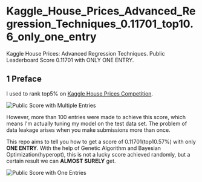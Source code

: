 # Kaggle_House_Prices_Advanced_Regression_Techniques_0.11701_top10.6_only_one_entry
Kaggle House Prices: Advanced Regression Techniques. Public Leaderboard Score 0.11701 with ONLY ONE ENTRY.


## 1 Preface
I used to rank top5% on [Kaggle House Prices Competition](https://www.kaggle.com/c/house-prices-advanced-regression-techniques).

![Public Score with Multiple Entries](https://github.com/mliw/Kaggle_House_Prices_Advanced_Regression_Techniques_0.11701_top10.6_percent_only_one_entry/blob/master/pics/0.PNG)

However, more than 100 entries were made to achieve this score, which means I'm actually tuning my model on the test data set. The problem of data leakage arises when you make submissions more than once.

This repo aims to tell you how to get a score of 0.11701(top10.57%) with only **ONE ENTRY**. With the help of Genetic Algorithm and Bayesian Optimization(hyperopt), this is not a lucky score achieved randomly, but a certain result we can **ALMOST SURELY** get.

![Public Score with One Entries](https://github.com/mliw/Kaggle_House_Prices_Advanced_Regression_Techniques_0.11701_top10.6_percent_only_one_entry/blob/master/pics/1.PNG)

